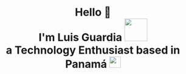 <h1 align="center"> Hello 🥸 <br> I'm Luis Guardia <img src="https://i.giphy.com/c5wbvuaVVLWzC.webp" width="60"/> <br> a Technology Enthusiast based in Panamá <img src="https://cdn-icons-png.flaticon.com/256/330/330316.png" width="30"/>
